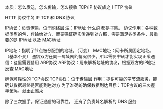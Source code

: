 本质：怎么发送，怎么传输，怎么接收
TCP/IP 协议族之 HTTP 协议

HTTP 协议中的 IP TCP 和 DNS 协议

IP协议：负责传输，位于网络层
注：IP地址 什么的 都是子集。
协议作用：各种数据类型的包，传输给对方，而要保证确实传递到对方那，需要满足各类条件，最重要的是 IP地址 以及 MAC地址 

IP地址：指明了节点被分配到的地址。（可变）
MAC地址：网卡所属固定地址。（基本不变）
通信双方在同一局域网的情况很少，所以需要中转才能实现正常通信：这里需要借用 ARP协议
ARP协议：用来解析地址的协议，根据双方的IP地址 反查 MAC地址

确保可靠性的 TCP协议
TCP协议：位于传输层
作用：提供可靠的字节流服务，能确认数据最终是否能到达对方
为了准确的确保数据到达目标：TCP协议的三次握手策略。就由此而来

除了三次握手。保证通信的可靠性。 还有了负责域名解析的 DNS 服务





